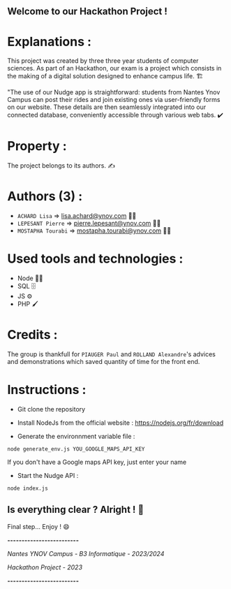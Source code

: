 ## Welcome to our Hackathon Project !


# Explanations :

This project was created by three three year students of computer sciences. As part of an Hackathon, our exam is a project which consists in the making of a digital solution designed to enhance campus life. 🏗️

"The use of our Nudge app is straightforward: students from Nantes Ynov Campus can post their rides and join existing ones via user-friendly forms on our website. These details are then seamlessly integrated into our connected database, conveniently accessible through various web tabs. ✔️  


# Property : 

The project belongs to its authors. ✍️ 


# Authors (3) :

- `ACHARD Lisa` => lisa.achard@ynov.com 👩‍🎓
- `LEPESANT Pierre` => pierre.lepesant@ynov.com 👨‍🎓
- `MOSTAPHA Tourabi` => mostapha.tourabi@ynov.com 👨‍🎓


# Used tools and technologies :

- Node 👨‍💻
- SQL 🗄️
- JS ⚙️
- PHP 🖌️


# Credits : 

The group is thankfull for `PIAUGER Paul` and `ROLLAND Alexandre`'s advices and demonstrations which saved quantity of time for the front end.


# Instructions : 

- Git clone the repository
  
- Install NodeJs from the official website : https://nodejs.org/fr/download
  
- Generate the environnment variable file :
```
node generate_env.js YOU_GOOGLE_MAPS_API_KEY
```
If you don't have a Google maps API key, just enter your name

- Start the Nudge API :
```
node index.js
```


## Is everything clear ? Alright ! 🎉

Final step... Enjoy ! 😄


**-------------------------**

*Nantes YNOV Campus - B3 Informatique - 2023/2024*

*Hackathon Project - 2023*

**-------------------------**
